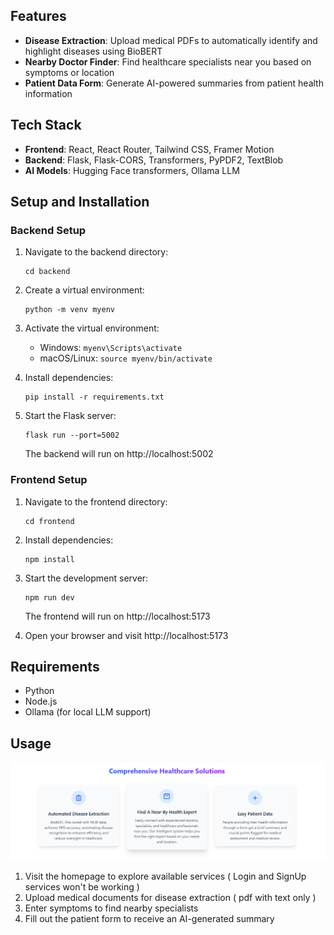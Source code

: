 ## Features

- **Disease Extraction**: Upload medical PDFs to automatically identify and highlight diseases using BioBERT
- **Nearby Doctor Finder**: Find healthcare specialists near you based on symptoms or location
- **Patient Data Form**: Generate AI-powered summaries from patient health information

## Tech Stack

- **Frontend**: React, React Router, Tailwind CSS, Framer Motion
- **Backend**: Flask, Flask-CORS, Transformers, PyPDF2, TextBlob
- **AI Models**: Hugging Face transformers, Ollama LLM

## Setup and Installation

### Backend Setup

1. Navigate to the backend directory:
   ```
   cd backend
   ```

2. Create a virtual environment:
   ```
   python -m venv myenv
   ```

3. Activate the virtual environment:
   - Windows: `myenv\Scripts\activate`
   - macOS/Linux: `source myenv/bin/activate`

4. Install dependencies:
   ```
   pip install -r requirements.txt
   ```

5. Start the Flask server:
   ```
   flask run --port=5002
   ```
   The backend will run on http://localhost:5002

### Frontend Setup

1. Navigate to the frontend directory:
   ```
   cd frontend
   ```

2. Install dependencies:
   ```
   npm install
   ```

3. Start the development server:
   ```
   npm run dev
   ```
   The frontend will run on http://localhost:5173

4. Open your browser and visit http://localhost:5173

## Requirements

- Python
- Node.js 
- Ollama (for local LLM support)

## Usage

![alt text](image.png)

1. Visit the homepage to explore available services ( Login and SignUp services won't be working )
2. Upload medical documents for disease extraction ( pdf with text only )
3. Enter symptoms to find nearby specialists
4. Fill out the patient form to receive an AI-generated summary